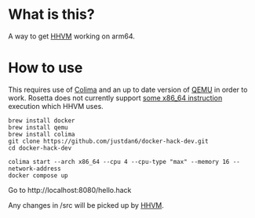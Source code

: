 # What is this?
A way to get [HHVM](https://hhvm.com/) working on arm64.

# How to use
This requires use of [Colima](https://github.com/abiosoft/colima) and an up to date version of [QEMU](https://www.qemu.org/) in order to work. Rosetta does not currently support [some x86_64 instruction](https://developer.apple.com/documentation/apple-silicon/about-the-rosetta-translation-environment) execution which HHVM uses.

```
brew install docker
brew install qemu
brew install colima
git clone https://github.com/justdan6/docker-hack-dev.git
cd docker-hack-dev

colima start --arch x86_64 --cpu 4 --cpu-type "max" --memory 16 --network-address
docker compose up
```

Go to http://localhost:8080/hello.hack

Any changes in /src will be picked up by [HHVM](https://docs.hhvm.com/hhvm/).
